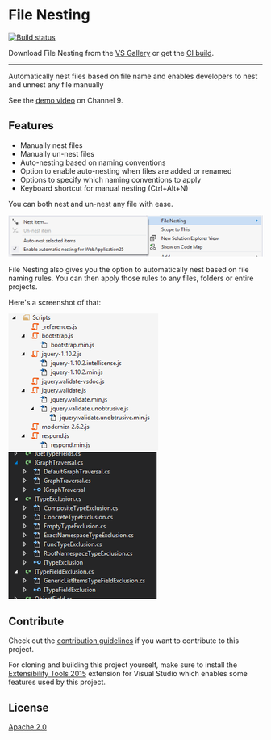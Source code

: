 # File Nesting

[![Build status](https://ci.appveyor.com/api/projects/status/kk45dmfauis2llkm?svg=true)](https://ci.appveyor.com/project/madskristensen/filenesting)

Download File Nesting from the [VS Gallery](http://visualstudiogallery.msdn.microsoft.com/3ebde8fb-26d8-4374-a0eb-1e4e2665070c)
or get the [CI build](http://vsixgallery.com/extension/6c799bc4-0d4c-4172-98bc-5d464b612dca/).

---------------------------------------------------------------

Automatically nest files based on file name and enables
developers to nest and unnest any file manually

See the
[demo video](http://channel9.msdn.com/Blogs/MadsKristensen/Introducing-File-Nestor-for-Visual-Studio)
on Channel 9.

## Features

- Manually nest files
- Manually un-nest files
- Auto-nesting based on naming conventions
- Option to enable auto-nesting when files are added or renamed
- Options to specify which naming conventions to apply
- Keyboard shortcut for manual nesting (Ctrl+Alt+N)

You can both nest and un-nest any file with ease.

![context menu](art/context-menu.png)

File Nesting also gives you the option to automatically nest
based on file naming rules. You can then apply those rules to
any files, folders or entire projects.

Here's a screenshot of that:

![nested files](art/nested-files.png)
![nested files dark theme](art/nested-files-dark.png)

## Contribute
Check out the [contribution guidelines](.github/CONTRIBUTING.md)
if you want to contribute to this project.

For cloning and building this project yourself, make sure
to install the
[Extensibility Tools 2015](https://visualstudiogallery.msdn.microsoft.com/ab39a092-1343-46e2-b0f1-6a3f91155aa6)
extension for Visual Studio which enables some features
used by this project.

## License
[Apache 2.0](LICENSE)
